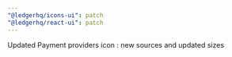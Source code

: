 ```yaml
---
"@ledgerhq/icons-ui": patch
"@ledgerhq/react-ui": patch
---
```


Updated Payment providers icon : new sources and updated sizes
